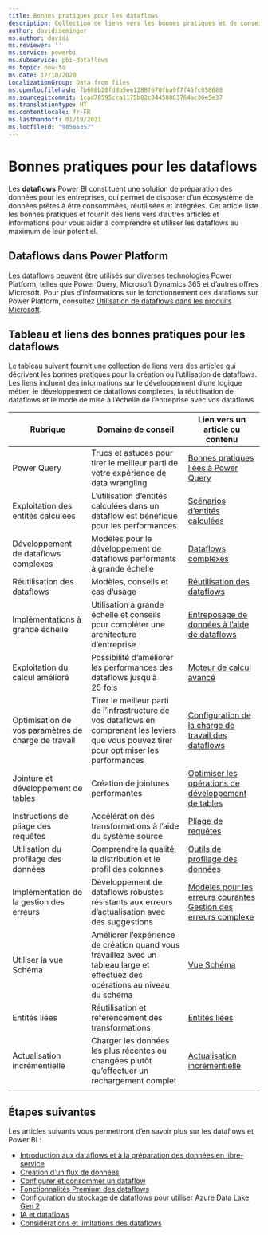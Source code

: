```yaml
---
title: Bonnes pratiques pour les dataflows
description: Collection de liens vers les bonnes pratiques et de conseils pour les dataflows
author: davidiseminger
ms.author: davidi
ms.reviewer: ''
ms.service: powerbi
ms.subservice: pbi-dataflows
ms.topic: how-to
ms.date: 12/10/2020
LocalizationGroup: Data from files
ms.openlocfilehash: fb688b20fd8b5ee1288f670fba9f7f45fc058680
ms.sourcegitcommit: 1cad78595cca1175b82c04458803764ac36e5e37
ms.translationtype: HT
ms.contentlocale: fr-FR
ms.lasthandoff: 01/19/2021
ms.locfileid: "98565357"
---
```

# <a name="dataflows-best-practices"></a>Bonnes pratiques pour les dataflows

Les **dataflows** Power BI constituent une solution de préparation des données pour les entreprises, qui permet de disposer d’un écosystème de données prêtes à être consommées, réutilisées et intégrées. Cet article liste les bonnes pratiques et fournit des liens vers d’autres articles et informations pour vous aider à comprendre et utiliser les dataflows au maximum de leur potentiel.

## <a name="dataflows-across-the-power-platform"></a>Dataflows dans Power Platform

Les dataflows peuvent être utilisés sur diverses technologies Power Platform, telles que Power Query, Microsoft Dynamics 365 et d’autres offres Microsoft. Pour plus d’informations sur le fonctionnement des dataflows sur Power Platform, consultez [Utilisation de dataflows dans les produits Microsoft](/power-query/dataflows/overview-dataflows-across-power-platform-dynamics-365).


## <a name="dataflows-best-practices-table-and-links"></a>Tableau et liens des bonnes pratiques pour les dataflows

Le tableau suivant fournit une collection de liens vers des articles qui décrivent les bonnes pratiques pour la création ou l’utilisation de dataflows. Les liens incluent des informations sur le développement d’une logique métier, le développement de dataflows complexes, la réutilisation de dataflows et le mode de mise à l’échelle de l’entreprise avec vos dataflows.


|**Rubrique**  |**Domaine de conseil**  |**Lien vers un article ou contenu**  |
|---------|---------|---------|
|Power Query     | Trucs et astuces pour tirer le meilleur parti de votre expérience de data wrangling        |[Bonnes pratiques liées à Power Query](/power-query/best-practices)        |
|Exploitation des entités calculées     |L’utilisation d’entités calculées dans un dataflow est bénéfique pour les performances.         |[Scénarios d’entités calculées](/power-query/dataflows/computed-entities-scenarios)         |
|Développement de dataflows complexes     |Modèles pour le développement de dataflows performants à grande échelle         |[Dataflows complexes](/power-query/dataflows/best-practices-developing-complex-dataflows)         |
|Réutilisation des dataflows     |Modèles, conseils et cas d’usage         |[Réutilisation des dataflows](/power-query/dataflows/best-practices-reusing-dataflows)         |
|Implémentations à grande échelle     |Utilisation à grande échelle et conseils pour compléter une architecture d’entreprise         |[Entreposage de données à l’aide de dataflows](/power-query/dataflows/best-practices-for-data-warehouse-using-dataflows)         |
|Exploitation du calcul amélioré     |Possibilité d’améliorer les performances des dataflows jusqu’à 25 fois         |[Moteur de calcul avancé](dataflows-premium-workload-configuration.md#using-the-compute-engine-to-improve-performance)         |
|Optimisation de vos paramètres de charge de travail     |Tirer le meilleur parti de l’infrastructure de vos dataflows en comprenant les leviers que vous pouvez tirer pour optimiser les performances         |[Configuration de la charge de travail des dataflows](dataflows-premium-workload-configuration.md)         |
|Jointure et développement de tables     |Création de jointures performantes         |[Optimiser les opérations de développement de tables](/power-query/optimize-expanding-table-columns)         |
|Instructions de pliage des requêtes     |Accélération des transformations à l’aide du système source         |[Pliage de requêtes](/power-query/power-query-folding)         |
|Utilisation du profilage des données     |Comprendre la qualité, la distribution et le profil des colonnes         |[Outils de profilage des données](/power-query/data-profiling-tools)         |
|Implémentation de la gestion des erreurs     |Développement de dataflows robustes résistants aux erreurs d’actualisation avec des suggestions         |[Modèles pour les erreurs courantes](/power-query/dealing-with-errors)  </br> [Gestion des erreurs complexe](/power-query/error-handling)      |
|Utiliser la vue Schéma      |Améliorer l’expérience de création quand vous travaillez avec un tableau large et effectuez des opérations au niveau du schéma         |[Vue Schéma](/power-query/schema-view)         |
|Entités liées      |Réutilisation et référencement des transformations         |[Entités liées](/power-query/dataflows/linked-entities)         |
|Actualisation incrémentielle      |Charger les données les plus récentes ou changées plutôt qu’effectuer un rechargement complet         |[Actualisation incrémentielle](/power-query/dataflows/incremental-refresh)         |
|||


        
## <a name="next-steps"></a>Étapes suivantes

Les articles suivants vous permettront d’en savoir plus sur les dataflows et Power BI :

* [Introduction aux dataflows et à la préparation des données en libre-service](dataflows-introduction-self-service.md)
* [Création d’un flux de données](dataflows-create.md)
* [Configurer et consommer un dataflow](dataflows-configure-consume.md)
* [Fonctionnalités Premium des dataflows](dataflows-premium-features.md)
* [Configuration du stockage de dataflows pour utiliser Azure Data Lake Gen 2](dataflows-azure-data-lake-storage-integration.md)
* [IA et dataflows](dataflows-machine-learning-integration.md)
* [Considérations et limitations des dataflows](dataflows-features-limitations.md)
